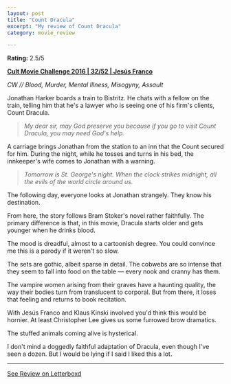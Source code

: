 ```yaml
---
layout: post
title: "Count Dracula"
excerpt: "My review of Count Dracula"
category: movie_review

---
```


**Rating:** 2.5/5

<b><a href="https://boxd.it/q7ygw/detail" rel="nofollow">Cult Movie Challenge 2016 | 32/52 | Jesús Franco</a></b>

<i>CW // Blood, Murder, Mental Illness, Misogyny, Assault</i>

Jonathan Harker boards a train to Bistritz. He chats with a fellow on the train, telling him that he's a lawyer who is seeing one of his firm's clients, Count Dracula.

<blockquote><i>My dear sir, may God preserve you because if you go to visit Count Dracula, you may need God's help.</i></blockquote>A carriage brings Jonathan from the station to an inn that the Count secured for him. During the night, while he tosses and turns in his bed, the innkeeper's wife comes to Jonathan with a warning.

<blockquote><i>Tomorrow is St. George's night. When the clock strikes midnight, all the evils of the world circle around us.</i></blockquote>The following day, everyone looks at Jonathan strangely. They know his destination.

From here, the story follows Bram Stoker's novel rather faithfully. The primary difference is that, in this movie, Dracula starts older and gets younger when he drinks blood.

The mood is dreadful, almost to a cartoonish degree. You could convince me this is a parody if it weren't so slow. 

The sets are gothic, albeit sparse in detail. The cobwebs are so intense that they seem to fall into food on the table — every nook and cranny has them.

The vampire women arising from their graves have a haunting quality, the way their bodies turn from translucent to corporal. But from there, it loses that feeling and returns to book recitation.

With Jesús Franco and Klaus Kinski involved you'd think this would be hornier. At least Christopher Lee gives us some furrowed brow dramatics.

The stuffed animals coming alive is hysterical.

I don't mind a doggedly faithful adaptation of Dracula, even though I've seen a dozen. But I would be lying if I said I liked this a lot.

<hr>

[See Review on Letterboxd](https://boxd.it/61nqJz)

